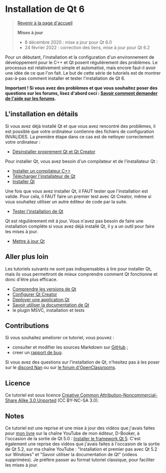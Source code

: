 
# Installation de Qt 6

> [Revenir à la page d'accueil](../../README.md)
> 
> **Mises à jour**
>
> - 8 décembre 2020 : mise a jour pour Qt 6.0
> - 24 février 2022 : correction des liens, mise à jour pour Qt 6.2

Pour un débutant, l'installation et la configuration d'un environnement de développement pour le C++ et Qt posent 
régulièrement des problèmes. Le processus est relativement simple et automatisé, mais encore faut-il avoir une 
idée de ce que l'on fait. Le but de cette série de tutoriels est de montrer pas-à-pas comment installer et tester 
l'installation de Qt 6.

**Important ! Si vous avez des problèmes et que vous souhaitez poser des questions sur les forums, lisez d'abord 
ceci : [Savoir comment demander de l'aide sur les forums](help.md).**

## L'installation en détails

Si vous avez déjà installé Qt et que vous avez rencontré des problèmes, il est possible que votre ordinateur contienne
des fichiers de configuration INVALIDES. La première étape dans ce cas est de nettoyer correctement votre ordinateur :

- [Désinstaller proprement Qt et Qt Creator](uninstall.md)

Pour installer Qt, vous avez besoin d'un compilateur et de l'installateur Qt :

- [Installer un compilateur C++](compiler.md)
- [Télécharger l'installateur de Qt](download.md)
- [Installer Qt](installation.md)

Une fois que vous avez installer Qt, il FAUT tester que l'installation est valide. Pour cela, il FAUT faire un premier
test avec Qt Creator, même si vous souhaitez utiliser un autre éditeur de code par la suite.

- [Tester l'installation de Qt](test.md)

Qt est régulièrement mit à jour. Vous n'avez pas besoin de faire une installation complète si vous avez déjà installé Qt,
il y a un outil pour faire les mises à jour.

- [Mettre à jour Qt](update.md)

## Aller plus loin

Les tutoriels suivants ne sont pas indispensables à lire pour installer Qt, mais ils vous permettront de mieux comprendre
comment Qt fonctionne et donc d'être plus efficace.

- [Comprendre les versions de Qt](version.md)
- [Configurer Qt Creator](config.md)
- [Deployer une application Qt](deploy.md)
- [Savoir utiliser la documentation de Qt](documentation.md)
- le plugin MSVC, installation et tests

## Contributions

Si vous souhaitez ameliorer ce tutoriel, vous pouvez :

- consulter et modifier les sources Markdown sur [GitHub](https://github.com/GuillaumeBelz/guillaumebelz.github.io/tree/master/qt6/installation) ;
- creer un [rapport de bug](https://github.com/GuillaumeBelz/guillaumebelz.github.io/issues/new).

Si vous avez des questions sur l'installation de Qt, n'hesitez pas à les poser sur le [discord Nan](https://discordapp.com/invite/zcWp9sC) ou sur
[le forum d'OpenClassrooms](https://openclassrooms.com/forum/categorie/langage-c-1).

## Licence

Ce tutoriel est sous licence [Creative Common Attribution-Noncommercial-Share Alike 3.0 Unported](https://creativecommons.org/licenses/by-nc-sa/3.0/) 
(CC BY-NC-SA 3.0).

## Notes

Ce tutoriel est une reprise et une mise à jour des vidéos que j'avais faites pour 
[mon livre](http://www.d-booker.fr/110-qt-5-les-essentiels.html) sur la chaîne YouTube 
de mon éditeur, D-Booker, à l'occasion de la sortie de Qt 5.0 :
[Installer le framework Qt 5](https://www.youtube.com/watch?v=rYU4ONnyChc&list=PLJ0RWFYCJZYF1pxD5FlAFqQVYkmebeTUY). C'est également 
une reprise des vidéos que j'avais faites à l'occasion de la sortie de Qt 5.2, sur ma chaîne YouTube : 
"Installation et premier pas avec Qt 5.2 sur Windows" et "Savoir utiliser la documentation de Qt" (videos supprimées). Je préfère 
passer au format tutoriel classique, pour faciliter les mises à jour.
